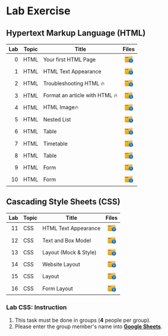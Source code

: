 # Lab Exercise

## Hypertext Markup Language (HTML)

| Lab | Topic | Title | Files |
| -----: | ----- | ----- | :------: | 
| 0 | HTML | Your first HTML Page |<a href="https://github.com/cwenghowe/web-prog-course/tree/main/lab/html/lab0" ><img src="../images/folder_info.png" width="24px" height="24px" ></a> |
| 1 | HTML | HTML Text Appearance |<a href="https://github.com/cwenghowe/web-prog-course/tree/main/lab/html/lab1" ><img src="../images/folder_info.png" width="24px" height="24px" ></a> |
| 2 | HTML | Troubleshooting HTML 🔥 |<a href="https://github.com/cwenghowe/web-prog-course/tree/main/lab/html/lab2" ><img src="../images/folder_info.png" width="24px" height="24px" ></a> |
| 3 | HTML | Format an article with HTML 🔥 |<a href="https://github.com/cwenghowe/web-prog-course/tree/main/lab/html/lab3" ><img src="../images/folder_info.png" width="24px" height="24px" ></a> |
| 4 | HTML | HTML Image🔥 |<a href="https://github.com/cwenghowe/web-prog-course/tree/main/lab/html/lab4" ><img src="../images/folder_info.png" width="24px" height="24px" ></a> |
| 5 | HTML | Nested List |<a href="https://github.com/cwenghowe/web-prog-course//tree/main/lab/html/lab5" ><img src="../images/folder_info.png" width="24px" height="24px" ></a> |
| 6 | HTML | Table |<a href="https://github.com/cwenghowe/web-prog-course//tree/main/lab/html/lab6" ><img src="../images/folder_info.png" width="24px" height="24px" ></a> |
| 7 | HTML | Timetable |<a href="https://github.com/cwenghowe/web-prog-course//tree/main/lab/html/lab7" ><img src="../images/folder_info.png" width="24px" height="24px" ></a> |
| 8 | HTML | Table |<a href="https://github.com/cwenghowe/web-prog-course//tree/main/lab/html/lab8" ><img src="../images/folder_info.png" width="24px" height="24px" ></a> |
| 9 | HTML | Form |<a href="https://github.com/cwenghowe/web-prog-course//tree/main/lab/html/lab9" ><img src="../images/folder_info.png" width="24px" height="24px" ></a> |
| 10 | HTML | Form |<a href="https://github.com/cwenghowe/web-prog-course//tree/main/lab/html/lab10" ><img src="../images/folder_info.png" width="24px" height="24px" ></a> |

## Cascading Style Sheets (CSS)

| Lab | Topic | Title | Files |
| -----: | ----- | ----- | :------: | 
| 11 | CSS | HTML Text Appearance |<a href="https://github.com/cwenghowe/web-prog-course/tree/main/lab/css/lab11" ><img src="../images/folder_info.png" width="24px" height="24px" ></a> |
| 12 | CSS | Text and Box Model |<a href="https://github.com/cwenghowe/web-prog-course/main/lab/css/lab12" ><img src="../images/folder_info.png" width="24px" height="24px"></a>|
| 13 | CSS | Layout (Mock & Style) |<a href="https://github.com/cwenghowe/web-prog-course/tree/main/lab/css/lab13" ><img src="../images/folder_info.png" width="24px" height="24px" ></a> |
| 14 | CSS | Website Layout |<a href="https://github.com/cwenghowe/web-prog-course/tree/main/lab/css/lab14" ><img src="../images/folder_info.png" width="24px" height="24px" ></a> |
| 15 | CSS | Layout |<a href="https://github.com/cwenghowe/web-prog-course/tree/main/lab/css/lab15" ><img src="../images/folder_info.png" width="24px" height="24px" ></a> |
| 16 | CSS | Form Layout |<a href="https://github.com/cwenghowe/web-prog-course/tree/main/lab/css/lab16" ><img src="../images/folder_info.png" width="24px" height="24px" ></a> |

### Lab CSS: Instruction

1. This task must be done in groups (**4** people per group).
2. Please enter the group member's name into **[Google Sheets](https://docs.google.com/spreadsheets/d/1b0yTckYm0z0Brp1Mg9zdQ71EGr2F6Dr4vu88bKeChkA/edit?usp=sharing)**.


